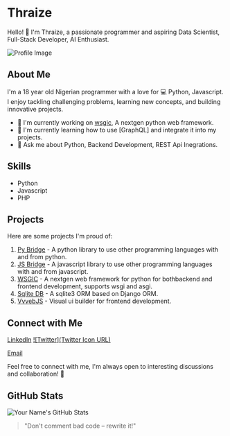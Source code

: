# Thraize

Hello! 👋 I'm Thraize, a passionate programmer and aspiring Data Scientist, Full-Stack Developer, AI Enthusiast.

![Profile Image](https://avatars.githubusercontent.com/u/90985774?v=4)

## About Me

I'm a 18 year old Nigerian programmer with a love for 💻 Python, Javascript. I enjoy tackling challenging problems, learning new concepts, and building innovative projects.

- 🔭 I'm currently working on [wsgic](https://github.com/7HR4IZ3/wsgic), A nextgen python web framework.
- 🌱 I'm currently learning how to use [GraphQL] and integrate it into my projects.
- 💬 Ask me about Python, Backend Development, REST Api Inegrations.

## Skills

- Python
- Javascript
- PHP

## Projects

Here are some projects I'm proud of:

1. [Py Bridge](https://github.com/7HR4IZ3/py_bridge) - A python library to use other programming languages with and from python.
2. [JS Bridge](https://github.com/7HR4IZ3/js_bridge) - A javascript library to use other programming languages with and from javascript.
3. [WSGIC](https://github.com/7HR4IZ3/wsgic) - A nextgen web framework for python for bothbackend and frontend development, supports wsgi and asgi.
4. [Sqlite DB](https://github.com/7HR4IZ3/Sqlite-DB) - A sqlite3 ORM based on Django ORM.
5. [VvvebJS](https://github.com/7HR4IZ3/vvvebjs-plus) - Visual ui builder for frontend development.

## Connect with Me

[LinkedIn](https://www.linkedin.com/in/alhassan-abdulazeez-ab5a2827a/)
[![Twitter](Twitter Icon URL)](https://x.com/IamThraize)
<!-- [![Personal Website/Blog](Website Icon URL)](Link to Your Website/Blog) -->
[Email](gamerxville@gmail.com)

Feel free to connect with me, I'm always open to interesting discussions and collaboration! 🚀

## GitHub Stats

![Your Name's GitHub Stats](https://github-readme-stats.vercel.app/api?username=7HR4IZ3&show_icons=true&theme=radical)

<!-- Other badges or widgets you want to include -->

<!-- A quote or something personal that reflects your programming philosophy -->

> "Don't comment bad code – rewrite it!"
